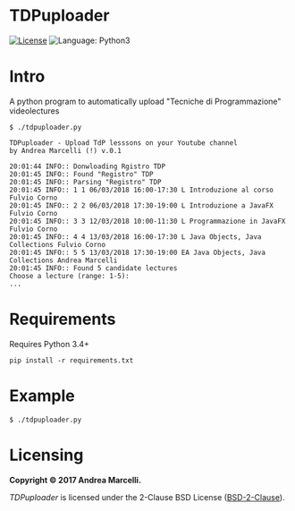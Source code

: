 # TDPuploader
[![License](https://img.shields.io/badge/License-BSD%202--Clause-orange.svg)](https://opensource.org/licenses/BSD-2-Clause)
![Language: Python3](https://img.shields.io/badge/language-python3-blue.svg)

# Intro
A python program to automatically upload "Tecniche di Programmazione" videolectures

```
$ ./tdpuploader.py

TDPuploader - Upload TdP lesssons on your Youtube channel
by Andrea Marcelli (!) v.0.1

20:01:44 INFO:: Donwloading Rgistro TDP
20:01:45 INFO:: Found "Registro" TDP
20:01:45 INFO:: Parsing "Registro" TDP
20:01:45 INFO:: 1 1 06/03/2018 16:00-17:30 L Introduzione al corso Fulvio Corno
20:01:45 INFO:: 2 2 06/03/2018 17:30-19:00 L Introduzione a JavaFX Fulvio Corno
20:01:45 INFO:: 3 3 12/03/2018 10:00-11:30 L Programmazione in JavaFX Fulvio Corno
20:01:45 INFO:: 4 4 13/03/2018 16:00-17:30 L Java Objects, Java Collections Fulvio Corno
20:01:45 INFO:: 5 5 13/03/2018 17:30-19:00 EA Java Objects, Java Collections Andrea Marcelli
20:01:45 INFO:: Found 5 candidate lectures
Choose a lecture (range: 1-5):
...
```

# Requirements
Requires Python 3.4+

```
pip install -r requirements.txt
```

# Example

```
$ ./tdpuploader.py
```

# Licensing

**Copyright © 2017 Andrea Marcelli.**

*TDPuploader* is licensed under the 2-Clause BSD License ([BSD-2-Clause](https://opensource.org/licenses/BSD-2-Clause)).

